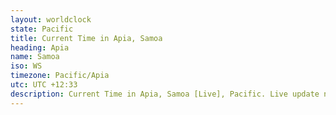 ```yaml
---
layout: worldclock
state: Pacific
title: Current Time in Apia, Samoa
heading: Apia
name: Samoa
iso: WS
timezone: Pacific/Apia
utc: UTC +12:33
description: Current Time in Apia, Samoa [Live], Pacific. Live update now time in Apia, timezone Pacific/Apia, UTC +12:33, Country ISO code & Current Local Time.
---
```


